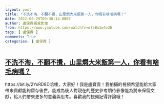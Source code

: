 ```yaml
---
layout: post
title: "不洗不淘，不翻不攪，山里燜大米飯第一人，你看有啥毛病嗎？"
date: 2022-06-29T09:30:14.000Z
author: 盧保貴視覺影像
from: https://www.youtube.com/watch?v=o75Bm1w4o2E
tags: [ 盧保貴 ]
comments: True
categories: [ 盧保貴 ]
---
```

<!--1656495014000-->
[不洗不淘，不翻不攪，山里燜大米飯第一人，你看有啥毛病嗎？](https://www.youtube.com/watch?v=o75Bm1w4o2E)
------

<div>
https://bit.ly/2YsRD8D哈嘍，大家好！我是盧寶貴！我拍攝的視頻希望能給大家帶來貢獻能夠留存後世，能成為後人對現在的歷史參考期待影像能為將來保留文獻，給人們帶來更多的意義與思考。喜歡我的視頻記得評論哦！
</div>
